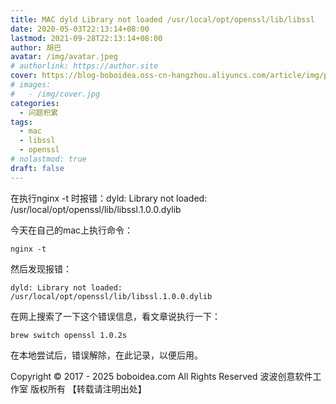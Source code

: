 ```yaml
---
title: MAC dyld Library not loaded /usr/local/opt/openssl/lib/libssl
date: 2020-05-03T22:13:14+08:00
lastmod: 2021-09-28T22:13:14+08:00
author: 胡巴
avatar: /img/avatar.jpeg
# authorlink: https://author.site
cover: https://blog-boboidea.oss-cn-hangzhou.aliyuncs.com/article/img/posts/MAC dyld Library not loaded.jpg
# images:
#   - /img/cover.jpg
categories:
  - 问题积累
tags:
  - mac
  - libssl
  - openssl
# nolastmod: true
draft: false
---
```


在执行nginx -t 时报错：dyld: Library not loaded: /usr/local/opt/openssl/lib/libssl.1.0.0.dylib

<!--more-->

今天在自己的mac上执行命令：
```
nginx -t
```
然后发现报错：
```
dyld: Library not loaded: /usr/local/opt/openssl/lib/libssl.1.0.0.dylib
```
在网上搜索了一下这个错误信息，看文章说执行一下：
```
brew switch openssl 1.0.2s
```
在本地尝试后，错误解除，在此记录，以便后用。

<!--declare-declare-->

Copyright &copy; 2017 - 2025 boboidea.com All Rights Reserved 波波创意软件工作室 版权所有 【转载请注明出处】
